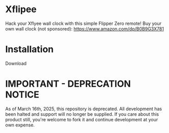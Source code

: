 # Xflipee
Hack your Xflyee wall clock with this simple Flipper Zero remote!
Buy your own wall clock (not sponsored): https://www.amazon.com/dp/B0B9G3X781

# Installation
Download

# IMPORTANT - DEPRECATION NOTICE
As of March 16th, 2025, this repository is deprecated. All development has been halted and support will no longer be supplied.
If you care about this product still, you're welcome to fork it and continue development at your own expense.
